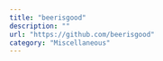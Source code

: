 ```yaml
---
title: "beerisgood"
description: ""
url: "https://github.com/beerisgood"
category: "Miscellaneous"
---
```


